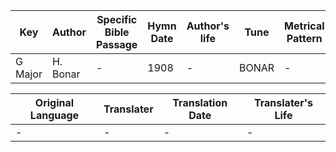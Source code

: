 Key | Author   | Specific Bible Passage     |Hymn Date |Author's life |Tune |Metrical Pattern   |Composer/Source
-- | --------- | ---------------------------|----------|--------------|-----|-------------------|-------------  
G Major |H. Bonar |- |1908 |- |BONAR |- |L. Mason

Original Language | Translater | Translation Date   | Translater's Life  
----------------- | --------- | --------------------|-------------     
\- |- |- |-
